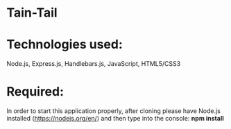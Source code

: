 # Tain-Tail

# Technologies used:
Node.js,
Express.js,
Handlebars.js,
JavaScript,
HTML5/CSS3

# Required:
In order to start this application properly, after cloning please have Node.js installed (https://nodejs.org/en/) and then type into the console: **npm install**
